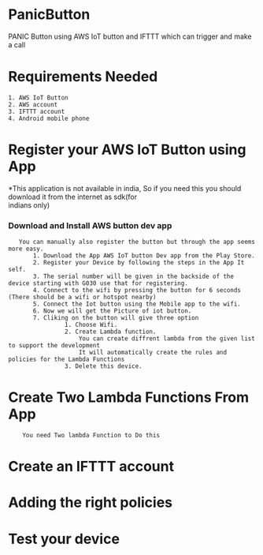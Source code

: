 # PanicButton
PANIC Button using AWS IoT button and IFTTT which can trigger and make a call 

# Requirements Needed 
    1. AWS IoT Button
    2. AWS account
    3. IFTTT account
    4. Android mobile phone
    
# Register your AWS IoT Button using App
   *This application is not available in india, So if you need this you should download it from the internet as sdk(for       
     indians only)
   ### Download and Install AWS button dev app 
       You can manually also register the button but through the app seems more easy.
           1. Download the App AWS IoT button Dev app from the Play Store.
           2. Register your Device by following the steps in the App It self.
           3. The serial number will be given in the backside of the device starting with G030 use that for registering.
           4. Connect to the wifi by pressing the button for 6 seconds (There should be a wifi or hotspot nearby)
           5. Connect the Iot button using the Mobile app to the wifi.
           6. Now we will get the Picture of iot button.
           7. Cliking on the button will give three option
                    1. Choose Wifi.
                    2. Create Lambda function.
                        You can create diffrent lambda from the given list to support the development
                        It will automatically create the rules and policies for the Lambda Functions
                    3. Delete this device.
        
# Create Two Lambda Functions From App
        You need Two lambda Function to Do this
# Create an IFTTT account

# Adding the right policies

# Test your device


